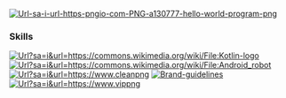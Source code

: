 
<a href="https://ibb.co/nfDzspq"><img src="https://i.ibb.co/Cvnh5Lp/Url-sa-i-url-https-pngio-com-PNG-a130777-hello-world-program-png.png" alt="Url-sa-i-url-https-pngio-com-PNG-a130777-hello-world-program-png" border="0"></a>

### Skills
<a href="https://imgbb.com/"><img src="https://i.ibb.co/BZ7BZ0Y/Url-sa-i-url-https-commons-wikimedia-org-wiki-File-Kotlin-logo.png" alt="Url?sa=i&url=https://commons.wikimedia.org/wiki/File:Kotlin-logo" border="0"></a> <a href="https://imgbb.com/"><img src="https://i.ibb.co/64hn2bX/Url-sa-i-url-https-commons-wikimedia-org-wiki-File-Android-robot.png" alt="Url?sa=i&url=https://commons.wikimedia.org/wiki/File:Android_robot" border="0"></a> <a href="https://imgbb.com/"><img src="https://i.ibb.co/PMs41Zq/Url-sa-i-url-https-www-cleanpng.jpg" alt="Url?sa=i&url=https://www.cleanpng" border="0"></a>  <a href="https://imgbb.com/"><img src="https://i.ibb.co/hDgK0zK/Brand-guidelines.png" alt="Brand-guidelines" border="0"></a> <a href="https://imgbb.com/"><img src="https://i.ibb.co/j4pXHgq/Url-sa-i-url-https-www-vippng.jpg" alt="Url?sa=i&url=https://www.vippng" border="0"></a>
